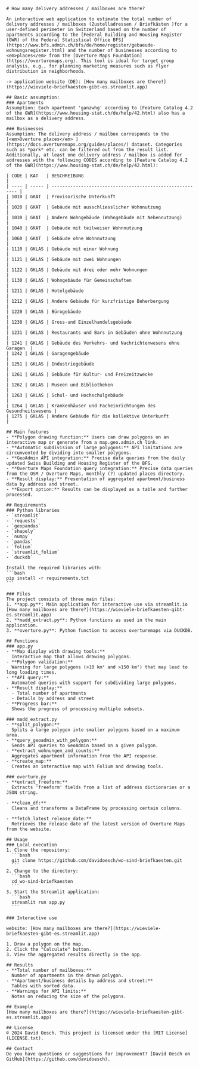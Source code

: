     # How many delivery addresses / mailboxes are there?

    An interactive web application to estimate the total number of delivery addresses / mailboxes (Zustelladressen / Briefkästen )for a user-defined perimeter in Switzerland based on the number of apartments according to the [Federal Building and Housing Register (GWR) of the Federal Statistical Office BFS](https://www.bfs.admin.ch/bfs/de/home/register/gebaeude-wohnungsregister.html) and the number of businesses according to <em>places</em> from the [Overture Maps Foundation](https://overturemaps.org). This tool is ideal for target group analysis, e.g., for planning marketing measures such as flyer distribution in neighborhoods.

    -> application website (DE): [How many mailboxes are there?](https://wieviele-briefkaesten-gibt-es.streamlit.app)

    ## Basic assumption:
    ### Apartments
    Assumption: Each apartment 'ganzwhg' according to [Feature Catalog 4.2 of the GWR](https://www.housing-stat.ch/de/help/42.html) also has a mailbox as a delivery address.

    ### Businesses
    Assumption: The delivery address / mailbox corresponds to the [<em>Overture places</em> ](https://docs.overturemaps.org/guides/places/) dataset. Categories such as *park* etc. can be filtered out from the result list. Additionally, at least one delivery address / mailbox is added for addresses with the following CODES according to [Feature Catalog 4.2 of the GWR](https://www.housing-stat.ch/de/help/42.html):

    | CODE | KAT   | BESCHREIBUNG                                              |
    | ---- | ----- | --------------------------------------------------------- |
    | 1010 | GKAT  | Provisorische Unterkunft                                  |
    | 1020 | GKAT  | Gebäude mit ausschliesslicher Wohnnutzung                 |
    | 1030 | GKAT  | Andere Wohngebäude (Wohngebäude mit Nebennutzung)         |
    | 1040 | GKAT  | Gebäude mit teilweiser Wohnnutzung                        |
    | 1060 | GKAT  | Gebäude ohne Wohnnutzung                                  |
    | 1110 | GKLAS | Gebäude mit einer Wohnung                                 |
    | 1121 | GKLAS | Gebäude mit zwei Wohnungen                                |
    | 1122 | GKLAS | Gebäude mit drei oder mehr Wohnungen                      |
    | 1130 | GKLAS | Wohngebäude für Gemeinschaften                            |
    | 1211 | GKLAS | Hotelgebäude                                              |
    | 1212 | GKLAS | Andere Gebäude für kurzfristige Beherbergung              |
    | 1220 | GKLAS | Bürogebäude                                               |
    | 1230 | GKLAS | Gross-und Einzelhandelsgebäude                            |
    | 1231 | GKLAS | Restaurants und Bars in Gebäuden ohne Wohnnutzung         |
    | 1241 | GKLAS | Gebäude des Verkehrs- und Nachrichtenwesens ohne Garagen  |
    | 1242 | GKLAS | Garagengebäude                                            |
    | 1251 | GKLAS | Industriegebäude                                          |
    | 1261 | GKLAS | Gebäude für Kultur- und Freizeitzwecke                    |
    | 1262 | GKLAS | Museen und Bibliotheken                                   |
    | 1263 | GKLAS | Schul- und Hochschulgebäude                               |
    | 1264 | GKLAS | Krankenhäuser und Facheinrichtungen des Gesundheitswesens |
    | 1275 | GKLAS | Andere Gebäude für die kollektive Unterkunft              |

    ## Main features
    - **Polygon drawing function:** Users can draw polygons on an interactive map or generate from a map.geo.admin.ch link.
    - **Automatic subdivision of large polygons:** API limitations are circumvented by dividing into smaller polygons.
    - **GeoAdmin API integration:** Precise data queries from the daily updated Swiss Building and Housing Register of the BFS.
    - **Overture Maps Foundation query integration:** Precise data queries from the OSM / Overture Maps, monthly (?) updated places directory.
    - **Result display:** Presentation of aggregated apartment/business data by address and street.
    - **Export option:** Results can be displayed as a table and further processed.

    ## Requirements
    ### Python libraries
    - `streamlit`
    - `requests`
    - `geopandas`
    - `shapely`
    - `numpy`
    - `pandas`
    - `folium`
    - `streamlit_folium`
    - `duckdb`

    Install the required libraries with:
    ```bash
    pip install -r requirements.txt
    ```

    ### Files
    The project consists of three main files:
    1. **app.py**: Main application for interactive use via streamlit.io [How many mailboxes are there?](https://wieviele-briefkaesten-gibt-es.streamlit.app)
    2. **madd_extract.py**: Python functions as used in the main application.
    3. **overture.py**: Python function to access overturemaps via DUCKDB.

    ## Functions
    ### app.py
    - **Map display with drawing tools:**
      Interactive map that allows drawing polygons.
    - **Polygon validation:**
      Warning for large polygons (>10 km² and >150 km²) that may lead to long loading times.
    - **API query:**
      Automated queries with support for subdividing large polygons.
    - **Result display:**
      - Total number of apartments
      - Details by address and street
    - **Progress bar:**
      Shows the progress of processing multiple subsets.

    ### madd_extract.py
    - **split_polygon:**
      Splits a large polygon into smaller polygons based on a maximum area.
    - **query_geoadmin_with_polygon:**
      Sends API queries to GeoAdmin based on a given polygon.
    - **extract_wohnungen_and_counts:**
      Aggregates apartment information from the API response.
    - **create_map:**
      Creates an interactive map with Folium and drawing tools.

    ### overture.py
    - **extract_freeform:**
      Extracts 'freeform' fields from a list of address dictionaries or a JSON string.

    - **clean_df:**
      Cleans and transforms a DataFrame by processing certain columns.

    - **fetch_latest_release_date:**
      Retrieves the release date of the latest version of Overture Maps from the website.

    ## Usage
    ### Local execution
    1. Clone the repository:
      ```bash
      git clone https://github.com/davidoesch/wo-sind-briefkaesten.git
      ```
    2. Change to the directory:
      ```bash
      cd wo-sind-briefkaesten
      ```
    3. Start the Streamlit application:
      ```bash
      streamlit run app.py
      ```

    ### Interactive use

    website: [How many mailboxes are there?](https://wieviele-briefkaesten-gibt-es.streamlit.app)

    1. Draw a polygon on the map.
    2. Click the "Calculate" button.
    3. View the aggregated results directly in the app.

    ## Results
    - **Total number of mailboxes:**
      Number of apartments in the drawn polygon.
    - **Apartment/business details by address and street:**
      Tables with sorted data.
    - **Warnings for API limits:**
      Notes on reducing the size of the polygons.

    ## Example
    [How many mailboxes are there?](https://wieviele-briefkaesten-gibt-es.streamlit.app)

    ## License
    © 2024 David Oesch. This project is licensed under the [MIT License](LICENSE.txt).

    ## Contact
    Do you have questions or suggestions for improvement? [David Oesch on GitHub](https://github.com/davidoesch).
